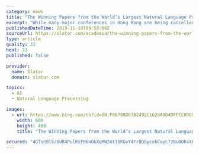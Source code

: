 ```yaml
---
category: news
title: "The Winning Papers from the World’s Largest Natural Language Processing Conference"
excerpt: "While many major conferences in Hong Kong are being cancelled due to the ongoing protests, academia’s natural language processing (NLP) community gathered in the city for the latest instalment of the world’s largest NLP conference, EMNLP. EMNLP, short for Empirical Methods in Natural Language Processing, is an annual conference that hosts ..."
publishedDateTime: 2019-11-18T09:58:00Z
sourceUrl: https://slator.com/academia/the-winning-papers-from-the-worlds-largest-natural-language-processing-conference/
type: article
quality: 33
heat: 33
published: false

provider:
  name: Slator
  domain: slator.com

topics:
  - AI
  - Natural Language Processing

images:
  - url: https://www.bing.com/th?id=ON.F86799D63B2492C1629A9D4DFFCC8DD5
    width: 600
    height: 400
    title: "The Winning Papers from the World’s Largest Natural Language Processing Conference"

secured: "4GTsGBl5/6UR4PulRsFB6nOkXqMW2At1bRGvY4Tr0DGycobCoyL72BuOOhvXUfqH8K+whfWZ7nqXhSsq6daPhPkc+E+F6HoI3gVYxBLJaZi3vGmzuhZ8Y4d/bSDCoahv5hq59FNrvbrtY/+4JYOd5aSmfCeBW8ZGw07YKpy0gqDFbjIq3aA44YFdSeF3s4awn5iTs2CeO05K/lGl+DSxENH5JC/2fFCWhtEklZ27Rpg3pS3PFu8lHY+15tI1saPyTUe0fwxoACQ2hf0dcGrIKg==;91UMzUik2wDr1+vKGPq8Fg=="
---
```


